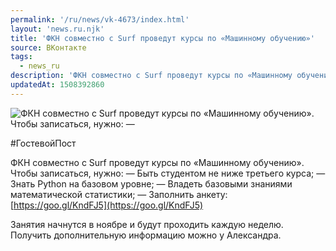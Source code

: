 ```yaml
---
permalink: '/ru/news/vk-4673/index.html'
layout: 'news.ru.njk'
title: 'ФКН совместно с Surf проведут курсы по «Машинному обучению»'
source: ВКонтакте
tags:
  - news_ru
description: 'ФКН совместно с Surf проведут курсы по «Машинному обучению»'
updatedAt: 1508392860
---
```

![ФКН совместно с Surf проведут курсы по «Машинному обучению». Чтобы записаться, нужно:  —](https://sun9-4.userapi.com/impf/c841330/v841330715/2a963/DbefCoKCn58.jpg?size=1280x720&quality=96&sign=642233b98ee53c79bc99752184e8ad68&c_uniq_tag=M0qhMpU4_0PCpy6aw1X6Cvcj9humtC1R6jBWiLgcM-Y&type=album)

#ГостевойПост

ФКН совместно с Surf проведут курсы по «Машинному обучению». Чтобы записаться, нужно:
— Быть студентом не ниже третьего курса;
— Знать Python на базовом уровне;
— Владеть базовыми знаниями математической статистики;
— Заполнить анкету: [https://goo.gl/KndFJ5](https://goo.gl/KndFJ5)

Занятия начнутся в ноябре и будут проходить каждую неделю.
Получить дополнительную информацию можно у Александра.
